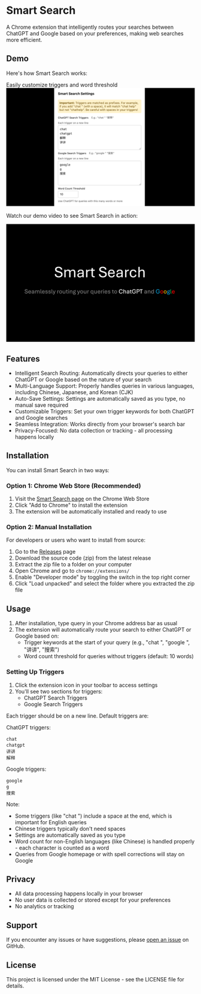 # Smart Search

A Chrome extension that intelligently routes your searches between ChatGPT and Google based on your preferences, making web searches more efficient.

## Demo

Here's how Smart Search works:

Easily customize triggers and word threshold
![Settings](./assets/screenshot-20241124-225918.png)

Watch our demo video to see Smart Search in action:

[![Smart Search Demo](./assets/smart%20search.png)](https://www.youtube.com/watch?v=ELfigx8GHqU)

## Features

- Intelligent Search Routing: Automatically directs your queries to either ChatGPT or Google based on the nature of your search
- Multi-Language Support: Properly handles queries in various languages, including Chinese, Japanese, and Korean (CJK)
- Auto-Save Settings: Settings are automatically saved as you type, no manual save required
- Customizable Triggers: Set your own trigger keywords for both ChatGPT and Google searches
- Seamless Integration: Works directly from your browser's search bar
- Privacy-Focused: No data collection or tracking - all processing happens locally

## Installation

You can install Smart Search in two ways:

### Option 1: Chrome Web Store (Recommended)

1. Visit the [Smart Search page](https://chrome.google.com/webstore/detail/smart-search/XXXXXXX) on the Chrome Web Store
2. Click "Add to Chrome" to install the extension
3. The extension will be automatically installed and ready to use

### Option 2: Manual Installation

For developers or users who want to install from source:

1. Go to the [Releases](https://github.com/irgb/smart-search/tags) page
2. Download the source code (zip) from the latest release
3. Extract the zip file to a folder on your computer
4. Open Chrome and go to `chrome://extensions/`
5. Enable "Developer mode" by toggling the switch in the top right corner
6. Click "Load unpacked" and select the folder where you extracted the zip file

## Usage

1. After installation, type query in your Chrome address bar as usual
2. The extension will automatically route your search to either ChatGPT or Google based on:
   - Trigger keywords at the start of your query (e.g., "chat ", "google ", "讲讲", "搜索")
   - Word count threshold for queries without triggers (default: 10 words)

### Setting Up Triggers

1. Click the extension icon in your toolbar to access settings
2. You'll see two sections for triggers:
   - ChatGPT Search Triggers
   - Google Search Triggers

Each trigger should be on a new line. Default triggers are:

ChatGPT triggers:
```
chat 
chatgpt 
讲讲
解释
```

Google triggers:
```
google 
g 
搜索
```

Note: 
- Some triggers (like "chat ") include a space at the end, which is important for English queries
- Chinese triggers typically don't need spaces
- Settings are automatically saved as you type
- Word count for non-English languages (like Chinese) is handled properly - each character is counted as a word
- Queries from Google homepage or with spell corrections will stay on Google

## Privacy

- All data processing happens locally in your browser
- No user data is collected or stored except for your preferences
- No analytics or tracking

## Support

If you encounter any issues or have suggestions, please [open an issue](https://github.com/irgb/smart-search/issues) on GitHub.

## License

This project is licensed under the MIT License - see the LICENSE file for details.

